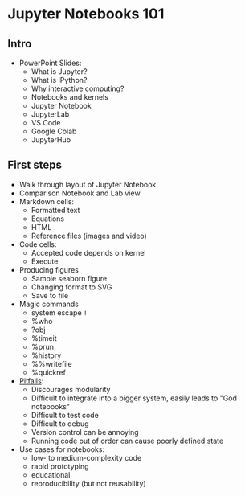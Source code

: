 # Jupyter Notebooks 101

## Intro

- PowerPoint Slides:
  - What is Jupyter?
  - What is IPython?
  - Why interactive computing?
  - Notebooks and kernels
  - Jupyter Notebook
  - JupyterLab
  - VS Code
  - Google Colab
  - JupyterHub

## First steps

- Walk through layout of Jupyter Notebook
- Comparison Notebook and Lab view
- Markdown cells:
  - Formatted text
  - Equations
  - HTML
  - Reference files (images and video)
- Code cells:
  - Accepted code depends on kernel
  - Execute
- Producing figures
  - Sample seaborn figure
  - Changing format to SVG
  - Save to file
- Magic commands
  - system escape `!`
  - %who
  - ?obj
  - %timeit
  - %prun
  - %history
  - %%writefile
  - %quickref
- [Pitfalls](https://scicomp.aalto.fi/scicomp/jupyter-pitfalls/):
  - Discourages modularity
  - Difficult to integrate into a bigger system, easily leads to "God notebooks"
  - Difficult to test code
  - Difficult to debug
  - Version control can be annoying
  - Running code out of order can cause poorly defined state
- Use cases for notebooks:
  - low- to medium-complexity code
  - rapid prototyping
  - educational
  - reproducibility (but not reusability)
